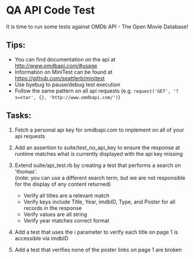 # QA API Code Test

It is time to run some tests against OMDb API - The Open Movie Database!

## Tips:
  - You can find documentation on the api at http://www.omdbapi.com/#usage
  - Information on MiniTest can be found at https://github.com/seattlerb/minitest
  - Use byebug to pause/debug test execution
  - Follow the same pattern on all api requests (e.g. `request('GET', '?s=star', {}, 'http://www.omdbapi.com/')`)

## Tasks:
1) Fetch a personal api key for omdbapi.com to implement on all of your api requests

2) Add an assertion to suite/test_no_api_key to ensure the response at runtime matches what is currently displayed with the api key missing  
 
3) Extend suite/api_test.rb by creating a test that performs a search on 'thomas'.  
(note: you can use a different search term, but we are not responsible for the display of any content returned)
    - Verify all titles are a relevant match
    - Verify keys include Title, Year, imdbID, Type, and Poster for all records in the response
    - Verify values are all string
    - Verify year matches correct format

4) Add a test that uses the i parameter to verify each title on page 1 is accessible via imdbID

5) Add a test that verifies none of the poster links on page 1 are broken
 

